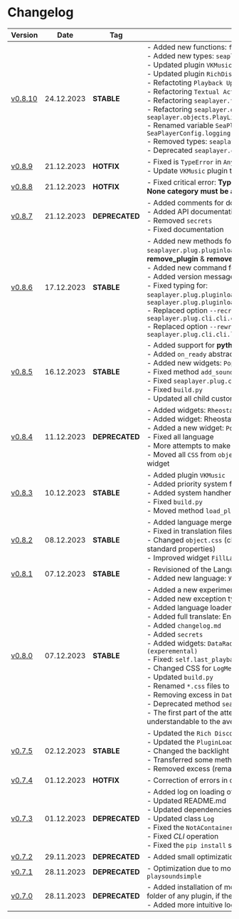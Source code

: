 # Changelog

| Version | Date | Tag | Changelog |
| ------- | ---- | --- | --------- |
| [v0.8.10](https://github.com/romanin-rf/SeaPlayer/releases/tag/v0.8.10) | 24.12.2023 | **STABLE** | - Added new functions: `functions.awrap`<br>- Added new types: `seaplayer.types.Enviroment`<br>- Updated plugin `VKMusic` to **v0.5.0**<br>- Updated plugin `RichDiscordStatus` to **v0.2.2**<br>- Refactoting `Playback Update Loop`<br>- Refactoring `Textual Actions`<br>- Refactoring `seaplayer.tcss`<br>- Refactoring `seaplayer.objects.MusicList` to `seaplayer.objects.PlayList`<br>- Renamed variable `SeaPlayerConfig.log_menu_enabled` to `SeaPlayerConfig.logging`<br>- Removed types: `seaplayer.types.MusicList`<br>- Deprecated `seaplayer.objects.InputField` |
| [v0.8.9](https://github.com/romanin-rf/SeaPlayer/releases/tag/v0.8.9) | 21.12.2023 | **HOTFIX** | - Fixed is `TypeError` in `AnySound.from_url`<br>- Update `VKMusic` plugin to **v0.4.0** |
| [v0.8.8](https://github.com/romanin-rf/SeaPlayer/releases/tag/v0.8.8) | 21.12.2023 | **HOTFIX** | - Fixed critical error: **TypeError: @deprecated decorator with non-None category must be applied to a class or callable, not <staticmethod object>** |
| [v0.8.7](https://github.com/romanin-rf/SeaPlayer/releases/tag/v0.8.7) | 21.12.2023 | **DEPRECATED** | - Added comments for documentation (not fully)<br>- Added API documentation (not fully)<br>- Removed `secrets`<br>- Fixed documentation |
| [v0.8.6](https://github.com/romanin-rf/SeaPlayer/releases/tag/v0.8.6) | 17.12.2023 | **STABLE** | - Added new methods for `seaplayer.plug.pluginloader.PluginLoaderConfigManager`: **remove_plugin** & **remove_plugin_by_name_id**<br>- Added new command for `seaplug`: **unload**<br>- Added version message for `seaplug`<br>- Fixed typing for: `seaplayer.plug.pluginloader.PluginLoader.search_plugins_paths` & `seaplayer.plug.pluginloader.PluginLoader.aio_search_plugins_paths`<br>- Replaced option `--recreate` with `--overwrite` in `seaplayer.plug.cli.cli.creating`<br>- Replaced option `--rewrite` with `--overwrite` in `seaplayer.plug.cli.cli.loading` |
| [v0.8.5](https://github.com/romanin-rf/SeaPlayer/releases/tag/v0.8.5) | 16.12.2023 | **STABLE** | - Added support for **python3.8**<br>- Added `on_ready` abstract methods for plugins<br>- Added new widgets: `PopUpWindow`, `WaitButton`<br>- Fixed method `add_sounds_to_list`<br>- Fixed `seaplayer.plug.cli`<br>- Fixed `build.py`<br>- Updated all child custom modules |
| [v0.8.4](https://github.com/romanin-rf/SeaPlayer/releases/tag/v0.8.4) | 11.12.2023 | **DEPRECATED** | - Added widgets: `Rheostat`, `ClickableLabel`<br>- Added widget: Rheostat<br>- Added a new widget: `PopUp`<br>- Fixed all language<br>- More attempts to make `Confiturate` screen clearer<br>- Moved all `CSS` from `objects.tcss` to `DEFAULT_CSS` separately for each widget |
| [v0.8.3](https://github.com/romanin-rf/SeaPlayer/releases/tag/v0.8.3) | 10.12.2023 | **STABLE** | - Added plugin `VKMusic`<br>- Added priority system for codecs<br>- Added system handhers of value<br>- Fixed `build.py`<br>- Moved method `load_plugin_info` in `seaplayer.plug.pluginloader` |
| [v0.8.2](https://github.com/romanin-rf/SeaPlayer/releases/tag/v0.8.2) | 08.12.2023 | **STABLE** | - Added language merge (for translating plugins)<br>- Fixed in translation files (`Log Menu Enable` -> `Logging` )<br>- Changed `object.css` (classes will no longer be used to specify standard properties)<br>- Improved widget `FillLabel` |
| [v0.8.1](https://github.com/romanin-rf/SeaPlayer/releases/tag/v0.8.1) | 07.12.2023 | **STABLE** | - Revisioned of the LanguageLoader<br>- Added new language: `Українська` |
| [v0.8.0](https://github.com/romanin-rf/SeaPlayer/releases/tag/v0.8.0) | 07.12.2023 | **STABLE** | - Added a new experimental `PopUp` widget (pop-up window)<br>- Added new exception type `Error`<br>- Added language loader system<br>- Added full translate: English, Русский<br>- Added `changelog.md`<br>- Added `secrets`<br>- Added widgets: `DataRadioButton`, `ClikableButton` and `Rheostat (experemental)`<br>- Fixed: `self.last_playback_status` not is int<br>- Changed CSS for `LogMenu`<br>- Updated `build.py`<br>- Renamed `*.css` files to `.tcss`<br>- Removing excess in `DataOptions` (from past updates)<br>- Deprecated method `seaplayer.functions.check_status`<br>- The first part of the attempts to make the `Configurate Screen` understandable to the average user |
| [v0.7.5](https://github.com/romanin-rf/SeaPlayer/releases/tag/v0.7.5) | 02.12.2023 | **STABLE** | - Updated the `Rich Discord Status` plugin (v0.2.1)<br>- Updated the `PluginLoader` (v0.3.0)<br>- Changed the backlight in the logs<br>- Transferred some methods to `functions.py`<br>- Removed excess (remaining from other updates) |
| [v0.7.4](https://github.com/romanin-rf/SeaPlayer/releases/tag/v0.7.4) | 01.12.2023 | **HOTFIX** | - Correction of errors in custom modules |
| [v0.7.3](https://github.com/romanin-rf/SeaPlayer/releases/tag/v0.7.3) | 01.12.2023 | **DEPRECATED** | - Added log on loading of `SeaPlayer`<br>- Updated README.md<br>- Updated dependencies<br>- Updated class `Log`<br>- Fixed the `NotAContainer` bug<br>- Fixed *CLI* operation<br>- Fixed the `pip install` startup error |
| [v0.7.2](https://github.com/romanin-rf/SeaPlayer/releases/tag/v0.7.2) | 29.11.2023 | **DEPRECATED** | - Added small optimizations |
| [v0.7.1](https://github.com/romanin-rf/SeaPlayer/releases/tag/v0.7.1.post1) | 28.11.2023 | **DEPRECATED** | - Optimization due to more transplanting to a newer version of `playsoundsimple` |
| [v0.7.0](https://github.com/romanin-rf/SeaPlayer/releases/tag/v0.7.0) | 28.11.2023 | **DEPRECATED** | - Added installation of modules from a file `requirements.txt` in the folder of any plugin, if there is one<br>- Added more intuitive logging |
